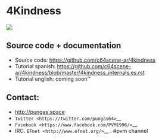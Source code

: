 # 4Kindness


<img src="https://lh3.googleusercontent.com/y3C0o2PzEErAfDILRZSLyG9wV9HNSk58Udk-k--r6T80yqFkpny995jARy_4mFHKoiXjs8I2nfJhXbv3XNvRxjzWt-IYfZjQBVIn_t8KCNuHT4oVMQLnn-OJtLQSDiDk-jrs2OADaMs" />

## Source code + documentation

* Source code: https://github.com/c64scene-ar/4kindness
* Tutorial spanish: https://github.com/c64scene-ar/4kindness/blob/master/4kindness_internals.es.rst
* Tutorial english: coming soon™


## Contact:

-  http://pungas.space
-  `Twitter <https://twitter.com/pungas64>`__
-  `Facebook <https://www.facebook.com/PVM1996/>`__
-  IRC. `EFnet <http://www.efnet.org/>`__ . #pvm channel
